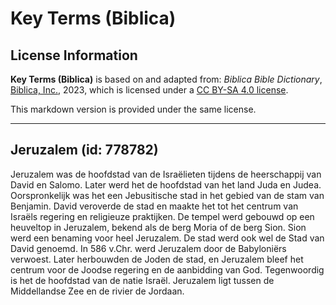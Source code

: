 # Key Terms (Biblica)

## License Information

**Key Terms (Biblica)** is based on and adapted from: _Biblica Bible Dictionary_, [Biblica, Inc.](https://www.biblica.com/), 2023, which is licensed under a [CC BY-SA 4.0 license](https://creativecommons.org/licenses/by-sa/4.0/legalcode.en).

This markdown version is provided under the same license.



--------------------------------

## Jeruzalem (id: 778782)

Jeruzalem was de hoofdstad van de Israëlieten tijdens de heerschappij van David en Salomo. Later werd het de hoofdstad van het land Juda en Judea. Oorspronkelijk was het een Jebusitische stad in het gebied van de stam van Benjamin. David veroverde de stad en maakte het tot het centrum van Israëls regering en religieuze praktijken. De tempel werd gebouwd op een heuveltop in Jeruzalem, bekend als de berg Moria of de berg Sion. Sion werd een benaming voor heel Jeruzalem. De stad werd ook wel de Stad van David genoemd. In 586 v.Chr. werd Jeruzalem door de Babyloniërs verwoest. Later herbouwden de Joden de stad, en Jeruzalem bleef het centrum voor de Joodse regering en de aanbidding van God. Tegenwoordig is het de hoofdstad van de natie Israël. Jeruzalem ligt tussen de Middellandse Zee en de rivier de Jordaan.


